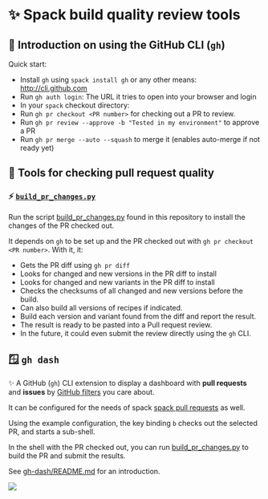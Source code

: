 # ✨ Spack build quality review tools

## 🌅 Introduction on using the GitHub CLI (`gh`)

Quick start:

- Install `gh` using `spack install gh` or any other means: <http://cli.github.com>
- Run `gh auth login`: The URL it tries to open into your browser and login
- In your `spack` checkout directory:
- Run `gh pr checkout <PR number>` for checking out a PR to review.
- Run `gh pr review --approve -b "Tested in my environment"` to approve a PR
- Run `gh pr merge --auto --squash` to merge it (enables auto-merge if not ready yet)

## 📝 Tools for checking pull request quality

### ⚡️ [`build_pr_changes.py`](build_pr_changes.py)

Run the script
[build_pr_changes.py](build_pr_changes.py)
found in this repository to install the changes of the PR checked out.

It depends on `gh` to be set up and the PR checked out with `gh pr checkout <PR number>`.
With it, it:

- Gets the PR diff using `gh pr diff`
- Looks for changed and new versions in the PR diff to install
- Looks for changed and new variants in the PR diff to install
- Checks the checksums of all changed and new versions before the build.
- Can also build all versions of recipes if indicated.
- Build each version and variant found from the diff and report the result.
- The result is ready to be pasted into a Pull request review.
- In the future, it could even submit the review directly using the `gh` CLI.

## 🪟 `gh dash`

✨ A GitHub (`gh`) CLI extension to display a dashboard with
**pull requests** and **issues** by
[GitHub filters](https://docs.github.com/en/search-github/searching-on-github/searching-issues-and-pull-requests)
you care about.

It can be configured for the needs of spack
[spack pull requests](https://github.com/spack/spack/pulls) as well.

Using the example configuration, the key binding `b` checks out the
selected PR, and starts a sub-shell.

In the shell with the PR checked out, you can run
[build_pr_changes.py](build_pr_changes.py) to build the PR and submit the results.

See [gh-dash/README.md](gh-dash/README.md) for an introduction.

<img src="https://user-images.githubusercontent.com/6196971/198704107-6775a0ba-669d-418b-9ae9-59228aaa84d1.gif">
